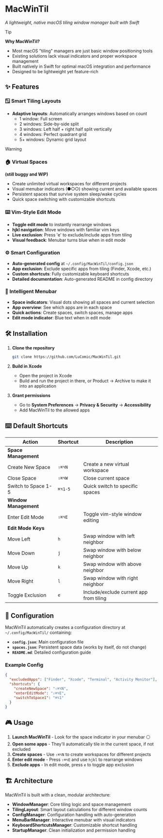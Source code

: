 # MacWinTil

*A lightweight, native macOS tiling window manager built with Swift*

> [!TIP] 
> **Why MacWinTil?**
>
> - Most macOS "tiling" managers are just basic window positioning tools
> - Existing solutions lack visual indicators and proper workspace management
> - Built natively in Swift for optimal macOS integration and performance
> - Designed to be lightweight yet feature-rich

## ✨ Features

### 🪟 **Smart Tiling Layouts**

- **Adaptive layouts**: Automatically arranges windows based on count
  - 1 window: Full screen
  - 2 windows: Side-by-side split
  - 3 windows: Left half + right half split vertically
  - 4 windows: Perfect quadrant grid
  - 5+ windows: Dynamic grid layout


> [!WARNING] 
> ### 🏠 Virtual Spaces 
> **(still buggy and WIP)**

- Create unlimited virtual workspaces for different projects
- Visual menubar indicators (●○○) showing current and available spaces
- Persistent spaces that survive system sleep/wake cycles
- Quick space switching with customizable shortcuts

### ⌨️ **Vim-Style Edit Mode**

- **Toggle edit mode** to instantly rearrange windows
- **hjkl navigation**: Move windows with familiar vim keys
- **Live exclusion**: Press 'e' to exclude/include apps from tiling
- **Visual feedback**: Menubar turns blue when in edit mode

### ⚙️ **Smart Configuration**

- **Auto-generated config** at `~/.config/MacWinTil/config.json`
- **App exclusion**: Exclude specific apps from tiling (Finder, Xcode, etc.)
- **Custom shortcuts**: Fully customizable keyboard shortcuts
- **Detailed documentation**: Auto-generated README in config directory

### 🎯 **Intelligent Menubar**

- **Space indicators**: Visual dots showing all spaces and current selection
- **App overview**: See which apps are in each space
- **Quick actions**: Create spaces, switch spaces, manage apps
- **Edit mode indicator**: Blue text when in edit mode

## 🛠 Installation

1. **Clone the repository**

   ```bash
   git clone https://github.com/LuComic/MacWinTil.git
   ```

2. **Build in Xcode**

   - Open the project in Xcode
   - Build and run the project in there, or Product -> Archive to make it into an application

3. **Grant permissions**
   - Go to **System Preferences** → **Privacy & Security** → **Accessibility**
   - Add MacWinTil to the allowed apps

## ⌨️ Default Shortcuts

| Action                | Shortcut | Description                             |
| --------------------- | -------- | --------------------------------------- |
| **Space Management**  |          |                                         | 
| Create New Space      | `⇧⌘⌥N`   | Create a new virtual workspace          |
| Close Space           | `⇧⌘⌥W`   | Close current space                     |
| Switch to Space 1-5   | `⌘⌥1-5`  | Quick switch to specific spaces         |
| **Window Management** |          |                                         |
| Enter Edit Mode       | `⇧⌘⌥E`   | Toggle vim-style window editing         |
| **Edit Mode Keys**    |          |                                         |
| Move Left             | `h`      | Swap window with left neighbor          |
| Move Down             | `j`      | Swap window with below neighbor         |
| Move Up               | `k`      | Swap window with above neighbor         |
| Move Right            | `l`      | Swap window with right neighbor         |
| Toggle Exclusion      | `e`      | Include/exclude current app from tiling |

## 📁 Configuration

MacWinTil automatically creates a configuration directory at `~/.config/MacWinTil/` containing:

- **`config.json`**: Main configuration file
- **`spaces.json`**: Persistent space data (works by itself, do not change)
- **`README.md`**: Detailed configuration guide

### Example Config

```json
{
  "excludedApps": ["Finder", "Xcode", "Terminal", "Activity Monitor"],
  "shortcuts": {
    "createNewSpace": "⇧⌘⌥N",
    "enterEditMode": "⇧⌘⌥E",
    "switchToSpace1": "⌘⌥1"
  }
}
```

## 🎮 Usage

1. **Launch MacWinTil** - Look for the space indicator in your menubar ⚪️
2. **Open some apps** - They'll automatically tile in the current space, if not excluded
3. **Create spaces** - Use `⇧⌘⌥N` to create workspaces for different projects
4. **Enter edit mode** - Press `⇧⌘⌥E` and use `hjkl` to rearrange windows
5. **Exclude apps** - In edit mode, press `e` to toggle app exclusion

## 🏗 Architecture

MacWinTil is built with a clean, modular architecture:

- **WindowManager**: Core tiling logic and space management
- **TilingLayout**: Smart layout calculations for different window counts
- **ConfigManager**: Configuration handling with auto-generation
- **MenuBarManager**: Interactive menubar with visual indicators
- **KeyboardShortcutsManager**: Customizable shortcut handling
- **StartupManager**: Clean initialization and permission handling
